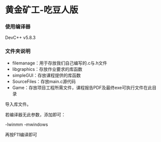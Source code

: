 # 黄金矿工-吃豆人版

### 使用编译器

DevC++ v5.8.3

### 文件夹说明

* filemanage：用于存放我们自己编写的.c与.h文件
* libgraphics：存放作业要求的库函数
* simpleGUI：存放课程提供的库函数
* SourceFiles：存放main.c源代码
* Game：存放项目工程所需文件，课程报告PDF及最终exe可执行文件在此目录



导入库文件。



若编译器无此参数，添加即可：

-lwinmm  -mwindows



再按F11编译即可


